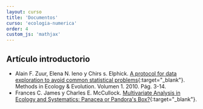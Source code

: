 ```yaml
---
layout: curso
title: 'Documentos'
curso: 'ecologia-numerica'
order: 4
custom_js: 'mathjax'
---
```


## Artículo introductorio

 - Alain F. Zuur, Elena N. Ieno y Chirs s. Elphick. [A protocol for data exploration to avoid common statistical problems](/ecologia-numerica/docs/ZuurEtAl2010.pdf){:target="_blank"}. Methods in Ecology & Evolution. Volumen 1. 2010. Pág. 3-14.
 - Frances C. James y Charles E. McCullock. [Multivariate Analysis in Ecology and Systematics: Panacea or Pandora's Box?](/ecologia-numerica/docs/MultivariateAnalysis.pdf){:target="_blank"}.
